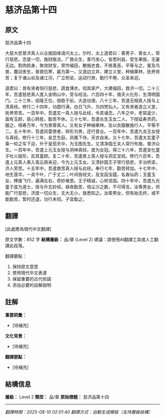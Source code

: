 # 慈济品第十四

## 原文

慈济品第十四

大慈大悲普济真人以业报因缘请问太上。尔时，太上道君曰：善男子、善女人，常行慈悲，念度一切，施财施法，广救众生，善巧发心，皆悉利益，受生果报，无量无边。割肉损身，聚敛财宝，常作福田，散施衣食，不拣善恶，平等与之，爰及鸟兽，蠢动舍生，普救饥寒，最为第一。又道边立井，建立义堂，种植果林，抚养劳苦；复于诸山谷及诸江河，广立桥梁，运动行旅，勤行不倦，众圣来迎。

道君曰：昔有贤者恒行慈悲，蔬食薄衣，彻其家产，大建福田，救济一切。二十三年，吾遣慈悲真人度入金明山中，受与经法。六百四十年，值天火化形，生清明国门。二十三年，绍隆王位，倍胜于前，大造功德。八十三年，吾道无相真人授与上清真经。修行二十四年，功圆行满，白日飞升，为四梵仙人。又有贤者造立义堂，抚养劳苦。一百年中，吾遣玄一真人授与此经，令其诵念。八年之中，老容返少，面有玉颜，慈心转胜，勤苦不休。三十七年，吾遣长生玉女二人，下授延寿灵药。服之，得寿万年，今为景霄真人。又有女子种植果林，及以衣服散施行人，平等不二。五十年中，吾遣风雷使者，转形为男，还行昔业。一百年中，吾遣九龙玉女授与真经。修行十三年，金芝生庭，凤凰下侍，天衣自来。又十七年，吾遣太玄童子乘一轮之车下迎，升于皇茄天中，为玉图先生。又清净国王夫人常行布施，普济众生。一百年中，吾遣上元玉女授与洞神真经，度为女冠。得三十六年，吾遣变化童子吐火链形，反其童颜。复二十年，吾遣景上真人授与洞玄宝经。修行六百年，吾遣上元真人乘入鸾云舆来迎，今为上元玉女。又清妙国王子常行慈悲，手治桥梁，济人劳苦。十五年中，吾遣救苦真人授与此经。奉行七年，勤苦转加。十七年中，地生莲华，一具千叶，广于丈二；叶间皆经文，及宝函宝蕴，名香仙药；玉童玉女，捧接飞行，遍满左右，奇妙难思。王子精诚，心转坚固。四十年中，吾遣九光童子度为道士，授与升玄妙经。昼夜勤苦，倍尘沙之数，不可得言。汝等男女，但能广行慈悲，济度一切众生，无大无小，我悉知之。汝辈男女，但有始无终，或不能勤苦，暂时还退，功行未彻。子宜勤之。

## 翻譯

[此處應為現代中文翻譯]

原文字數：852 字
**結構層級：** 品/章 (Level 2)
建議：請使用AI翻譯工具或人工翻譯此段落。

翻譯要點：
1. 保持原文意思
2. 使用現代中文表達
3. 保留重要的古代術語
4. 添加必要的註解說明

## 註解

**重要詞彙：**
- [待補充]

**文化背景：**
- [待補充]

**翻譯要點：**
- [待補充]

## 結構信息

**層級：** Level 2
**類型：** 品/章
**原始標題：** 慈济品第十四

---
*翻譯時間：2025-08-10 02:01:40*
*翻譯方式：自動生成模板（支持層級結構）*
